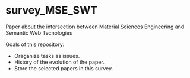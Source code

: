 # survey_MSE_SWT
Paper about the intersection between Material Sciences Engineering and Semantic Web Tecnologies

Goals of this repository:
- Oraganize tasks as issues.
- History of the evolution of the paper.
- Store the selected papers in this survey.
